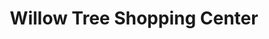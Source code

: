 ---
title: "Willow Tree Shopping Center"
url: /cookeville/willow-tree-shopping-center/
shop: Einkaufszentrum
---